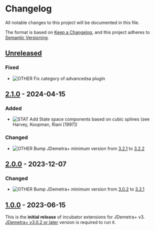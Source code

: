 # Changelog

All notable changes to this project will be documented in this file.

The format is based on [Keep a Changelog](https://keepachangelog.com/en/1.0.0/), and this project adheres
to [Semantic Versioning](https://semver.org/spec/v2.0.0.html).

## [Unreleased]

### Fixed

- ![OTHER] Fix category of advancedsa plugin

## [2.1.0] - 2024-04-15

### Added

- ![STAT] Add State space components based on cubic splines (see Harvey, Koopman, Riani [1997])

### Changed

- ![OTHER] Bump JDemetra+ minimum version from [3.2.1](https://github.com/jdemetra/jdplus-main/releases/tag/v3.2.1) to [3.2.2](https://github.com/jdemetra/jdplus-main/releases/tag/v3.2.2)

## [2.0.0] - 2023-12-07

### Changed

- ![OTHER] Bump JDemetra+ minimum version from [3.0.2](https://github.com/jdemetra/jdplus-main/releases/tag/v3.0.2) to [3.2.1](https://github.com/jdemetra/jdplus-main/releases/tag/v3.2.1)

## [1.0.0] - 2023-06-15

This is the **initial release** of incubator extensions for JDemetra+ v3.  
[JDemetra+ v3.0.2 or later](https://github.com/jdemetra/jdplus-main) version is required to run it.

[Unreleased]: https://github.com/jdemetra/jdplus-incubator/compare/v2.1.0...HEAD
[2.1.0]: https://github.com/jdemetra/jdplus-incubator/compare/v2.0.0...v2.1.0
[2.0.0]: https://github.com/jdemetra/jdplus-incubator/compare/v1.0.0...v2.0.0
[1.0.0]: https://github.com/jdemetra/jdplus-incubator/releases/tag/v1.0.0

[STAT]: https://img.shields.io/badge/-STAT-068C09
[OTHER]: https://img.shields.io/badge/-OTHER-e4e669
[IO]: https://img.shields.io/badge/-IO-F813F7
[UI]: https://img.shields.io/badge/-UI-5319E7

